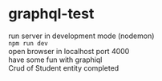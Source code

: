 # graphql-test

run server in development mode (nodemon)    
`npm run dev`   
open browser in localhost port 4000   
have some fun with graphiql   
Crud of Student entity completed
